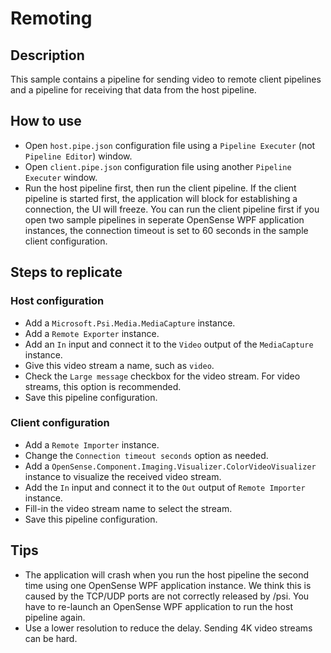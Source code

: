 # Remoting

## Description

This sample contains a pipeline for sending video to remote client pipelines and a pipeline for receiving that data from the host pipeline.

## How to use

+ Open `host.pipe.json` configuration file using a `Pipeline Executer` (not `Pipeline Editor`) window.
+ Open `client.pipe.json` configuration file using another `Pipeline Executer` window.
+ Run the host pipeline first, then run the client pipeline. If the client pipeline is started first, the application will block for establishing a connection, the UI will freeze. You can run the client pipeline first if you open two sample pipelines in seperate OpenSense WPF application instances, the connection timeout is set to 60 seconds in the sample client configuration.

## Steps to replicate

### Host configuration

+ Add a `Microsoft.Psi.Media.MediaCapture` instance.
+ Add a `Remote Exporter` instance.
+ Add an `In` input and connect it to the `Video` output of the `MediaCapture` instance.
+ Give this video stream a name, such as `video`.
+ Check the `Large message` checkbox for the video stream. For video streams, this option is recommended.
+ Save this pipeline configuration.

### Client configuration

+ Add a `Remote Importer` instance.
+ Change the `Connection timeout seconds` option as needed.
+ Add a `OpenSense.Component.Imaging.Visualizer.ColorVideoVisualizer` instance to visualize the received video stream.
+ Add the `In` input and connect it to the `Out` output of `Remote Importer` instance.
+ Fill-in the video stream name to select the stream.
+ Save this pipeline configuration.

## Tips

+ The application will crash when you run the host pipeline the second time using one OpenSense WPF application instance. We think this is caused by the TCP/UDP ports are not correctly released by /psi. You have to re-launch an OpenSense WPF application to run the host pipeline again.
+ Use a lower resolution to reduce the delay. Sending 4K video streams can be hard.
